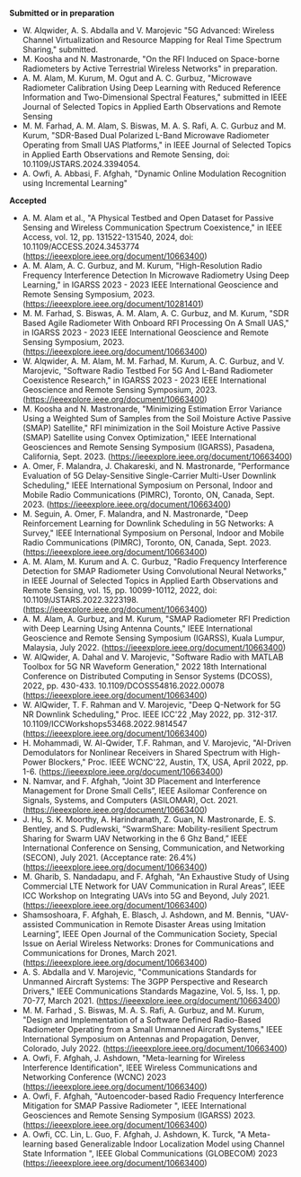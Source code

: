 **Submitted or in preparation**
- W. Alqwider, A. S. Abdalla and V. Marojevic "5G Advanced: Wireless Channel Virtualization and Resource Mapping for Real Time Spectrum Sharing," submitted.
- M. Koosha and N. Mastronarde, "On the RFI Induced on Space-borne Radiometers by Active Terrestrial Wireless Networks" in preparation.
- A. M. Alam, M. Kurum, M. Ogut and A. C. Gurbuz, "Microwave Radiometer Calibration Using Deep Learning with Reduced Reference Information and Two-Dimensional Spectral Features,"  submitted in IEEE Journal of Selected Topics in Applied Earth Observations and Remote Sensing
- M. M. Farhad, A. M. Alam, S. Biswas, M. A. S. Rafi, A. C. Gurbuz and M. Kurum, "SDR-Based Dual Polarized L-Band Microwave Radiometer Operating from Small UAS Platforms," in IEEE Journal of Selected Topics in Applied Earth Observations and Remote Sensing, doi: 10.1109/JSTARS.2024.3394054. 
- A. Owfi, A. Abbasi, F. Afghah, "Dynamic Online Modulation Recognition using Incremental Learning"

**Accepted**
- A. M. Alam et al., "A Physical Testbed and Open Dataset for Passive Sensing and Wireless Communication Spectrum 
  Coexistence," in IEEE Access, vol. 12, pp. 131522-131540, 2024, doi: 10.1109/ACCESS.2024.3453774 
  (https://ieeexplore.ieee.org/document/10663400)
- A. M. Alam, A. C. Gurbuz, and M. Kurum, "High-Resolution Radio Frequency Interference Detection In Microwave Radiometry 
  Using Deep Learning," in IGARSS 2023 - 2023 IEEE International Geoscience and Remote Sensing Symposium, 2023. 
  (https://ieeexplore.ieee.org/document/10281401)
- M. M. Farhad, S. Biswas, A. M. Alam, A. C. Gurbuz, and M. Kurum, "SDR Based Agile Radiometer With Onboard RFI Processing On A Small UAS," in IGARSS 2023 - 2023 IEEE International Geoscience and Remote Sensing Symposium, 2023. (https://ieeexplore.ieee.org/document/10663400)
- W. Alqwider, A. M. Alam, M. M. Farhad, M. Kurum, A. C. Gurbuz, and V. Marojevic, "Software Radio Testbed For 5G And L-Band Radiometer Coexistence Research," in IGARSS 2023 - 2023 IEEE International Geoscience and Remote Sensing Symposium, 2023.(https://ieeexplore.ieee.org/document/10663400)
- M. Koosha and N. Mastronarde, "Minimizing Estimation Error Variance Using a Weighted Sum of Samples from the Soil Moisture Active Passive (SMAP) Satellite," RFI minimization in the Soil Moisture Active Passive (SMAP) Satellite using Convex Optimization," IEEE International Geosciences and Remote Sensing Symposium (IGARSS), Pasadena, California, Sept. 2023. (https://ieeexplore.ieee.org/document/10663400)
- A. Omer, F. Malandra, J. Chakareski, and N. Mastronarde, "Performance Evaluation of 5G Delay-Sensitive Single-Carrier Multi-User Downlink Scheduling,"  IEEE  International Symposium on Personal, Indoor and Mobile Radio Communications (PIMRC), Toronto, ON, Canada, Sept. 2023. (https://ieeexplore.ieee.org/document/10663400)
- M. Seguin, A. Omer, F. Malandra, and N. Mastronarde, "Deep Reinforcement Learning for Downlink Scheduling in 5G Networks: A Survey," IEEE  International Symposium on Personal, Indoor and Mobile Radio Communications (PIMRC), Toronto, ON, Canada, Sept. 2023. (https://ieeexplore.ieee.org/document/10663400)
- A. M. Alam, M. Kurum and A. C. Gurbuz, "Radio Frequency Interference Detection for SMAP Radiometer Using Convolutional Neural Networks," in IEEE Journal of Selected Topics in Applied Earth Observations and Remote Sensing, vol. 15, pp. 10099-10112, 2022, doi: 10.1109/JSTARS.2022.3223198. (https://ieeexplore.ieee.org/document/10663400)
- A. M. Alam, A. Gurbuz, and M. Kurum, "SMAP Radiometer RFI Prediction with Deep Learning Using Antenna Counts," IEEE International Geoscience and Remote Sensing Symposium (IGARSS), Kuala Lumpur, Malaysia, July 2022. (https://ieeexplore.ieee.org/document/10663400)
- W. AlQwider, A. Dahal and V. Marojevic, "Software Radio with MATLAB Toolbox for 5G NR Waveform Generation," 2022 18th International Conference on Distributed Computing in Sensor Systems (DCOSS), 2022, pp. 430-433. 10.1109/DCOSS54816.2022.00078 (https://ieeexplore.ieee.org/document/10663400)
- W. AlQwider, T. F. Rahman and V. Marojevic, "Deep Q-Network for 5G NR Downlink Scheduling," Proc. IEEE ICC'22 ,May 2022, pp. 312-317. 10.1109/ICCWorkshops53468.2022.9814547 (https://ieeexplore.ieee.org/document/10663400)
- H. Mohammadi, W. Al-Qwider, T.F. Rahman, and V. Marojevic, "AI-Driven Demodulators for Nonlinear Receivers in Shared Spectrum with High-Power Blockers," Proc. IEEE WCNC'22, Austin, TX, USA, April 2022, pp. 1-6. (https://ieeexplore.ieee.org/document/10663400)
- N. Namvar, and F. Afghah,  "Joint 3D Placement and Interference Management for Drone Small Cells”, IEEE Asilomar Conference on Signals, Systems, and Computers (ASILOMAR), Oct. 2021. (https://ieeexplore.ieee.org/document/10663400)
- J. Hu, S. K. Moorthy, A. Harindranath, Z. Guan, N. Mastronarde, E. S. Bentley, and S. Pudlewski, “SwarmShare: Mobility-resilient Spectrum Sharing for Swarm UAV Networking in the 6 Ghz Band,” IEEE International Conference on Sensing, Communication, and Networking (SECON), July 2021. (Acceptance rate: 26.4%) (https://ieeexplore.ieee.org/document/10663400)
- M. Gharib, S. Nandadapu, and F. Afghah, "An Exhaustive Study of Using Commercial LTE Network for UAV Communication in Rural Areas”, IEEE ICC Workshop on Integrating UAVs into 5G and Beyond, July 2021. (https://ieeexplore.ieee.org/document/10663400)
- Shamsoshoara, F. Afghah, E. Blasch, J. Ashdown, and M. Bennis, "UAV-assisted Communication in Remote Disaster Areas using Imitation Learning”, IEEE Open Journal of the Communication Society, Special Issue on Aerial Wireless Networks: Drones for Communications and Communications for Drones, March 2021. (https://ieeexplore.ieee.org/document/10663400)
- A. S. Abdalla and V. Marojevic, "Communications Standards for Unmanned Aircraft Systems: The 3GPP Perspective and Research Drivers," IEEE Communications Standards Magazine, Vol. 5, Iss. 1, pp. 70-77, March 2021. (https://ieeexplore.ieee.org/document/10663400)
- M. M. Farhad , S. Biswas, M. A. S. Rafi, A. Gurbuz, and M. Kurum, "Design and Implementation of a Software Defined Radio-Based Radiometer Operating from a Small Unmanned Aircraft Systems," IEEE International Symposium on Antennas and Propagation, Denver, Colorado, July 2022. (https://ieeexplore.ieee.org/document/10663400)
- A. Owfi, F. Afghah, J. Ashdown, "Meta-learning for Wireless Interference Identification", IEEE Wireless Communications and Networking Conference (WCNC) 2023 (https://ieeexplore.ieee.org/document/10663400)
- A. Owfi, F. Afghah, "Autoencoder-based Radio Frequency Interference Mitigation for SMAP Passive Radiometer ", IEEE International Geosciences and Remote Sensing Symposium (IGARSS)  2023. (https://ieeexplore.ieee.org/document/10663400)
- A. Owfi, CC. Lin, L. Guo, F. Afghah, J. Ashdown, K. Turck, "A Meta-learning based Generalizable Indoor Localization Model using Channel State Information ", IEEE Global Communications (GLOBECOM) 2023 (https://ieeexplore.ieee.org/document/10663400)


